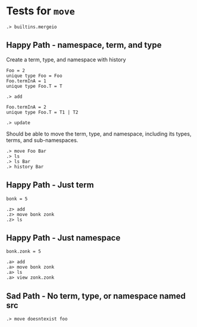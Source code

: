 # Tests for `move`

```ucm:hide
.> builtins.mergeio
```

## Happy Path - namespace, term, and type

Create a term, type, and namespace with history

```unison
Foo = 2
unique type Foo = Foo
Foo.termInA = 1
unique type Foo.T = T
```

```ucm
.> add
```

```unison
Foo.termInA = 2
unique type Foo.T = T1 | T2
```

```ucm
.> update
```

Should be able to move the term, type, and namespace, including its types, terms, and sub-namespaces.

```ucm
.> move Foo Bar
.> ls
.> ls Bar
.> history Bar
```

## Happy Path - Just term

```unison
bonk = 5
```

```ucm
.z> add
.z> move bonk zonk
.z> ls
```

## Happy Path - Just namespace

```unison
bonk.zonk = 5
```

```ucm
.a> add
.a> move bonk zonk
.a> ls
.a> view zonk.zonk
```

## Sad Path - No term, type, or namespace named src

```ucm:error
.> move doesntexist foo
```
